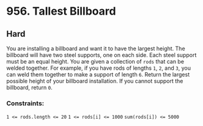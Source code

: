 # 956. Tallest Billboard

## Hard

You are installing a billboard and want it to have the largest height. The billboard will have two steel supports, one
on each side. Each steel support must be an equal height. You are given a collection of `rods` that can be welded
together. For example, if you have rods of lengths `1`, `2`, and `3`, you can weld them together to make a support of
length `6`. Return the largest possible height of your billboard installation. If you cannot support the billboard,
return `0`.

### Constraints:

`1 <= rods.length <= 20`
`1 <= rods[i] <= 1000`
`sum(rods[i]) <= 5000`
